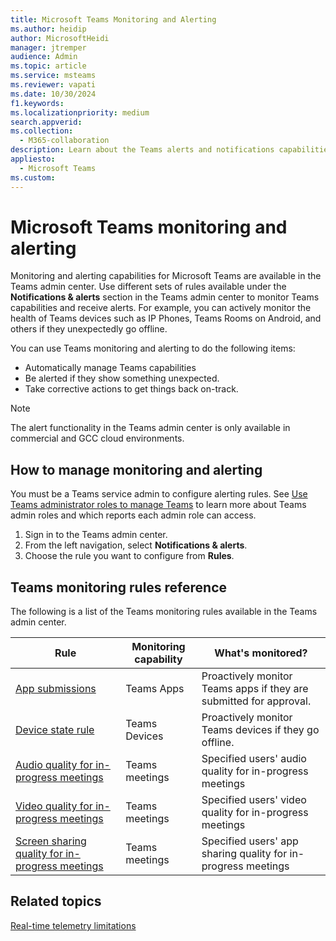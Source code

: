 ```yaml
---
title: Microsoft Teams Monitoring and Alerting 
ms.author: heidip
author: MicrosoftHeidi
manager: jtremper
audience: Admin
ms.topic: article
ms.service: msteams
ms.reviewer: vapati
ms.date: 10/30/2024
f1.keywords:
ms.localizationpriority: medium
search.appverid:
ms.collection: 
  - M365-collaboration
description: Learn about the Teams alerts and notifications capabilities available in the Microsoft Teams admin center.
appliesto: 
  - Microsoft Teams
ms.custom: 
---
```


# Microsoft Teams monitoring and alerting

Monitoring and alerting capabilities for Microsoft Teams are available in the Teams admin center. Use different sets of rules available under the **Notifications & alerts** section in the Teams admin center to monitor Teams capabilities and receive alerts. For example, you can actively monitor the health of Teams devices such as IP Phones, Teams Rooms on Android, and others if they unexpectedly go offline.  

You can use Teams monitoring and alerting to do the following items:

- Automatically manage Teams capabilities
- Be alerted if they show something unexpected.
- Take corrective actions to get things back on-track.

> [!NOTE]
> The alert functionality in the Teams admin center is only available in commercial and GCC cloud environments.

## How to manage monitoring and alerting

You must be a Teams service admin to configure alerting rules. See [Use Teams administrator roles to manage Teams](../using-admin-roles.md) to learn more about Teams admin roles and which reports each admin role can access.

1. Sign in to the Teams admin center.
2. From the left navigation, select **Notifications & alerts**.
3. Choose the rule you want to configure from **Rules**.

## Teams monitoring rules reference

The following is a list of the Teams monitoring rules available in the Teams admin center.

|Rule  |Monitoring capability|What's monitored? |
|---------|---------|---------|
|[App submissions](../submit-approve-custom-apps.md) |Teams Apps | Proactively monitor Teams apps if they are submitted for approval.|
|[Device state rule](device-health-status.md)  |Teams Devices | Proactively monitor Teams devices if they go offline.|
|[Audio quality for in-progress meetings](alerts-in-progress-meeting-audio.md)|Teams meetings|Specified users' audio quality for in-progress meetings|
|[Video quality for in-progress meetings](alerts-in-progress-meeting-video.md)|Teams meetings|Specified users' video quality for in-progress meetings|
|[Screen sharing quality for in-progress meetings](alerts-in-progress-meeting-screen-sharing.md)|Teams meetings|Specified users' app sharing quality for in-progress meetings|

## Related topics

[Real-time telemetry limitations](/microsoftteams/use-real-time-telemetry-to-troubleshoot-poor-meeting-quality#limitations)
